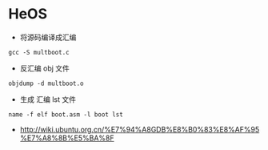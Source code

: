 # HeOS
* 将源码编译成汇编
```
gcc -S multboot.c
```

* 反汇编 obj 文件
```
objdump -d multboot.o
```

* 生成 汇编 lst 文件
```
name -f elf boot.asm -l boot lst
```

* http://wiki.ubuntu.org.cn/%E7%94%A8GDB%E8%B0%83%E8%AF%95%E7%A8%8B%E5%BA%8F
